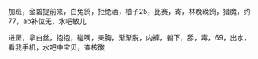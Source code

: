 加班，金碧提前来，白兔鸽，拒绝酒，柚子25，比赛，寄，林晚晚鸽，猎魔，约77，ab补位无，水吧敏儿

进房，拿白丝，抱抱，碰嘴，亲胸，渐渐脱，内裤，躺下，舔，毒，69，出水，看我手机，水吧中宝贝，查核酸